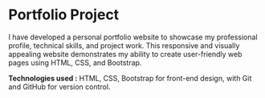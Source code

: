 <h1>Portfolio Project</h1>
<p>
I have developed a personal portfolio website to showcase my professional profile, technical skills, and project work. This responsive and visually appealing website demonstrates my ability to create user-friendly web pages using HTML, CSS, and Bootstrap.

<b>Technologies used :</b>
HTML, CSS, Bootstrap for front-end design, with Git and GitHub for version control.
</p>

